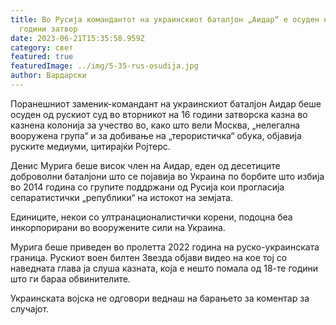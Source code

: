 ```yaml
---
title: Во Русија командантот на украинскиот баталјон „Аидар“ е осуден на 16
  години затвор
date: 2023-06-21T15:35:58.959Z
category: свет
featured: true
featuredImage: ../img/5-35-rus-osudija.jpg
author: Вардарски
---
```

Поранешниот заменик-командант на украинскиот баталјон Аидар беше осуден од рускиот суд во вторникот на 16 години затворска казна во казнена колонија за учество во, како што вели Москва, „нелегална вооружена група“ и за добивање на „терористичка“ обука, објавија руските медиуми, цитирајќи Ројтерс.

Денис Мурига беше висок член на Аидар, еден од десетиците доброволни баталјони што се појавија во Украина по борбите што избија во 2014 година со групите поддржани од Русија кои прогласија сепаратистички „републики“ на истокот на земјата.

Единиците, некои со ултранационалистички корени, подоцна беа инкорпорирани во вооружените сили на Украина.

Мурига беше приведен во пролетта 2022 година на руско-украинската граница. Рускиот воен билтен Звезда објави видео на кое тој со наведната глава ја слуша казната, која е нешто помала од 18-те години што ги бараа обвинителите.

Украинската војска не одговори веднаш на барањето за коментар за случајот.